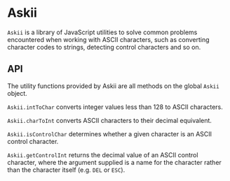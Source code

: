 Askii
=====

`Askii` is a library of JavaScript utilities to solve common problems
encountered when working with ASCII characters, such as converting character
codes to strings, detecting control characters and so on.


API
---

The utility functions provided by Askii are all methods on the global `Askii`
object.

`Askii.intToChar` converts integer values less than 128 to ASCII characters.

`Askii.charToInt` converts ASCII characters to their decimal equivalent.

`Askii.isControlChar` determines whether a given character is an ASCII control
character.

`Askii.getControlInt` returns the decimal value of an ASCII control character,
where the argument supplied is a name for the character rather than the
character itself (e.g. `DEL` or `ESC`).
